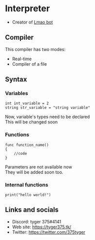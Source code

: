 # Interpreter

- Creator of [Lmao bot](https://lmaobot.gq/) <br>

## Compiler

This compiler has two modes: <br>
- Real-time
- Compiler of a file

## Syntax

### Variables
```
int int_variable = 2
string str_variable = "string variable"
```
Now, variable's types need to be declared <br>
This will be changed soon

### Functions

```
func function_name()
{
    //code
}
```
Parameters are not available now <br>
They will be added soon too.

### Internal functions

```
print("hello world!")
```

## Links and socials

- Discord: tyger 375#4141<br>
- Web site: https://tyger375.tk/ <br>
- Twitter: https://twitter.com/375tyger <br>
